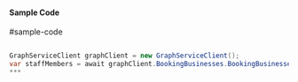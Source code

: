 #### Sample Code
#sample-code 

```C#

GraphServiceClient graphClient = new GraphServiceClient();
var staffMembers = await graphClient.BookingBusinesses.BookingBusinesses.StaffMembers.Request().GetAsync();
*** 

```